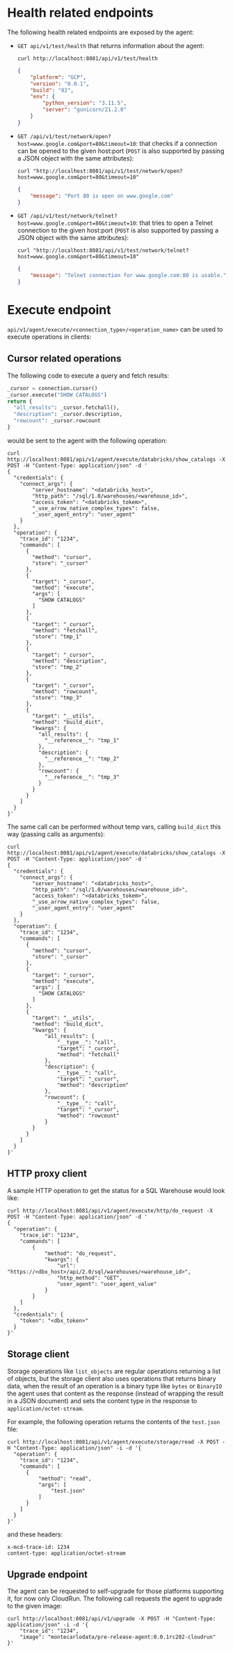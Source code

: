 # Health related endpoints
The following health related endpoints are exposed by the agent:

- `GET api/v1/test/health` that returns information about the agent:
  ```shell
  curl http://localhost:8081/api/v1/test/health
  ```
  ```json
  {
      "platform": "GCP",
      "version": "0.0.1",
      "build": "82",
      "env": {
          "python_version": "3.11.5",
          "server": "gunicorn/21.2.0"
      }
  }
  ```

- `GET /api/v1/test/network/open?host=www.google.com&port=80&timeout=10`: that checks if a connection can be opened to the given host:port (`POST` is also supported by passing a JSON object with the same attributes):
  ```shell
  curl "http://localhost:8081/api/v1/test/network/open?host=www.google.com&port=80&timeout=10"
  ```
  ```json
  {
      "message": "Port 80 is open on www.google.com"
  }
  ```
- `GET /api/v1/test/network/telnet?host=www.google.com&port=80&timeout=10`: that tries to open a Telnet connection to the given host:port (`POST` is also supported by passing a JSON object with the same attributes):
  ```shell
  curl "http://localhost:8081/api/v1/test/network/telnet?host=www.google.com&port=80&timeout=10"
  ```
  ```json
  {
      "message": "Telnet connection for www.google.com:80 is usable."
  }
  ```
  
# Execute endpoint
`api/v1/agent/execute/<connection_type>/<operation_name>` can be used to execute operations in clients:

## Cursor related operations
The following code to execute a query and fetch results:
```python
_cursor = connection.cursor()
_cursor.execute("SHOW CATALOGS")
return {
  "all_results": _cursor.fetchall(),
  "description": _cursor.description,
  "rowcount": _cursor.rowcount
}
```

would be sent to the agent with the following operation:
```shell
curl http://localhost:8081/api/v1/agent/execute/databricks/show_catalogs -X POST -H "Content-Type: application/json" -d '
{
  "credentials": {
    "connect_args": {
        "server_hostname": "<databricks_host>",
        "http_path": "/sql/1.0/warehouses/<warehouse_id>",
        "access_token": "<databricks_tokem>",
        "_use_arrow_native_complex_types": false,
        "_user_agent_entry": "user_agent"
    }
  },
  "operation": {
    "trace_id": "1234",
    "commands": [
      {
        "method": "cursor",
        "store": "_cursor"
      },
      {
        "target": "_cursor",
        "method": "execute",
        "args": [
          "SHOW CATALOGS"
        ]
      },
      {
        "target": "_cursor",
        "method": "fetchall",
        "store": "tmp_1"
      },
      {
        "target": "_cursor",
        "method": "description",
        "store": "tmp_2"
      },
      {
        "target": "_cursor",
        "method": "rowcount",
        "store": "tmp_3"
      },
      {
        "target": "__utils",
        "method": "build_dict",
        "kwargs": {
          "all_results": {
            "__reference__": "tmp_1"
          },
          "description": {
            "__reference__": "tmp_2"
          },
          "rowcount": {
            "__reference__": "tmp_3"
          }
        }
      }
    ]
  }
}'
```

The same call can be performed without temp vars, calling `build_dict` this way (passing calls as arguments):
```shell
curl http://localhost:8081/api/v1/agent/execute/databricks/show_catalogs -X POST -H "Content-Type: application/json" -d '
{
  "credentials": {
    "connect_args": {
        "server_hostname": "<databricks_host>",
        "http_path": "/sql/1.0/warehouses/<warehouse_id>",
        "access_token": "<databricks_tokem>",
        "_use_arrow_native_complex_types": false,
        "_user_agent_entry": "user_agent"
    }
  },
  "operation": {
    "trace_id": "1234",
    "commands": [
      {
        "method": "cursor",
        "store": "_cursor"
      },
      {
        "target": "_cursor",
        "method": "execute",
        "args": [
          "SHOW CATALOGS"
        ]
      },
      {
        "target": "__utils",
        "method": "build_dict",
        "kwargs": {
            "all_results": {
                "__type__": "call",
                "target": "_cursor",
                "method": "fetchall"
            },
            "description": {
                "__type__": "call",
                "target": "_cursor",
                "method": "description"
            },
            "rowcount": {
                "__type__": "call",
                "target": "_cursor",
                "method": "rowcount"
            }
        }
      }
    ]
  }
}'
```

## HTTP proxy client
A sample HTTP operation to get the status for a SQL Warehouse would look like:
```shell
curl http://localhost:8081/api/v1/agent/execute/http/do_request -X POST -H "Content-Type: application/json" -d '
{
  "operation": {
    "trace_id": "1234",
    "commands": [
        {
            "method": "do_request",
            "kwargs": {
                "url": "https://<dbx_host>/api/2.0/sql/warehouses/<warehouse_id>",
                "http_method": "GET",
                "user_agent": "user_agent_value"
            }
        }
    ]
  }, 
  "credentials": {
    "token": "<dbx_token>"
  }
}'
```

## Storage client
Storage operations like `list_objects` are regular operations returning a list of objects, but the storage client also
uses operations that returns binary data, when the result of an operation is a binary type like `bytes` or `BinaryIO`
the agent uses that content as the response (instead of wrapping the result in a JSON document) and sets the 
content type in the response to `application/octet-stream`.

For example, the following operation returns the contents of the `test.json` file:
```shell
curl http://localhost:8081/api/v1/agent/execute/storage/read -X POST -H "Content-Type: application/json" -i -d '{
  "operation": {
    "trace_id": "1234",
    "commands": [
      {
          "method": "read",
          "args": [
              "test.json"
          ]
      }
    ]
  }
}'
```
and these headers:
```
x-mcd-trace-id: 1234
content-type: application/octet-stream
```

## Upgrade endpoint
The agent can be requested to self-upgrade for those platforms supporting it, for now only CloudRun.
The following call requests the agent to upgrade to the given image:

```shell
curl http://localhost:8081/api/v1/upgrade -X POST -H "Content-Type: application/json" -i -d '{
    "trace_id": "1234",
    "image": "montecarlodata/pre-release-agent:0.0.1rc202-cloudrun"
}'
```
